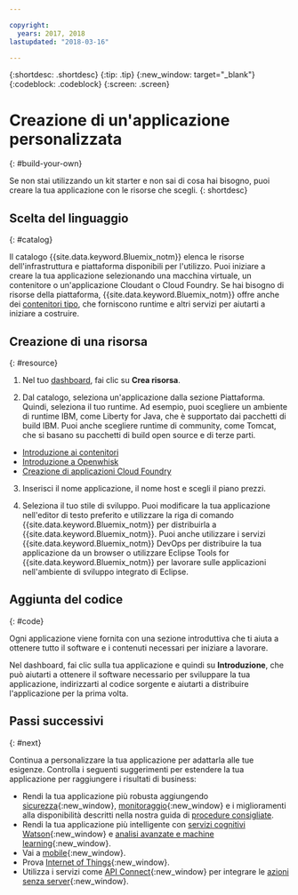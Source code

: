 ```yaml
---

copyright:
  years: 2017, 2018
lastupdated: "2018-03-16"

---
```


{:shortdesc: .shortdesc}
{:tip: .tip}
{:new_window: target="_blank"}
{:codeblock: .codeblock}
{:screen: .screen}

# Creazione di un'applicazione personalizzata
{: #build-your-own}

Se non stai utilizzando un kit starter e non sai di cosa hai bisogno, puoi creare la tua applicazione con le risorse che scegli.
{: shortdesc}

## Scelta del linguaggio
{: #catalog}

Il catalogo {{site.data.keyword.Bluemix_notm}} elenca le risorse dell'infrastruttura e piattaforma disponibili per l'utilizzo. Puoi iniziare a creare la tua applicazione selezionando una macchina virtuale, un contenitore o un'applicazione Cloudant o Cloud Foundry. Se hai bisogno di risorse della piattaforma, {{site.data.keyword.Bluemix_notm}} offre anche dei [contenitori tipo](https://console.bluemix.net/catalog/?taxonomyNavigation=apps&category=blueprints), che forniscono runtime e altri servizi per aiutarti a iniziare a costruire.

## Creazione di una risorsa
{: #resource}

1. Nel tuo [dashboard](https://console.bluemix.net/), fai clic su **Crea risorsa**.

2. Dal catalogo, seleziona un'applicazione dalla sezione Piattaforma. Quindi, seleziona il tuo runtime. Ad esempio, puoi scegliere un ambiente di runtime IBM, come Liberty for Java, che è supportato dai pacchetti di build IBM. Puoi anche scegliere runtime di community, come Tomcat, che si basano su pacchetti di build open source e di terze parti.

  * [Introduzione ai contenitori](../containers/container_index.html)
  * [Introduzione a Openwhisk](../openwhisk/index.html)
  * [Creazione di applicazioni Cloud Foundry](../cfapps/index.html#creating_cloud_foundry_apps)

3. Inserisci il nome applicazione, il nome host e scegli il piano prezzi.

4. Seleziona il tuo stile di sviluppo. Puoi modificare la tua applicazione nell'editor di testo preferito e utilizzare la riga di comando {{site.data.keyword.Bluemix_notm}} per distribuirla a {{site.data.keyword.Bluemix_notm}}. Puoi anche utilizzare i servizi {{site.data.keyword.Bluemix_notm}} DevOps per distribuire la tua applicazione da un browser o utilizzare Eclipse Tools for {{site.data.keyword.Bluemix_notm}} per lavorare sulle applicazioni nell'ambiente di sviluppo integrato di Eclipse.

## Aggiunta del codice
{: #code}

Ogni applicazione viene fornita con una sezione introduttiva che ti aiuta a ottenere tutto il software e i contenuti necessari per iniziare a lavorare.

Nel dashboard, fai clic sulla tua applicazione e quindi su **Introduzione**, che può aiutarti a ottenere il software necessario per sviluppare la tua applicazione, indirizzarti al codice sorgente e aiutarti a distribuire l'applicazione per la prima volta.

## Passi successivi
{: #next}

Continua a personalizzare la tua applicazione per adattarla alle tue esigenze. Controlla i seguenti suggerimenti per estendere la tua applicazione per raggiungere i risultati di business:

* Rendi la tua applicazione più robusta aggiungendo [sicurezza](https://console.bluemix.net/catalog/?taxonomyNavigation=data&category=security){:new_window}, [monitoraggio](https://console.bluemix.net/catalog/?category=devops){:new_window} e i miglioramenti alla disponibilità descritti nella nostra guida di [procedure consigliate](best-practice.html).
* Rendi la tua applicazione più intelligente con [servizi cognitivi Watson](https://console.bluemix.net/catalog/?taxonomyNavigation=data&category=watson){:new_window} e [analisi avanzate e machine learning](https://console.bluemix.net/catalog/?taxonomyNavigation=data&category=data){:new_window}.
* Vai a [mobile](https://console.bluemix.net/catalog/?category=mobile){:new_window}.
* Prova [Internet of Things](https://console.bluemix.net/catalog/?category=iot){:new_window}.
* Utilizza i servizi come [API Connect](https://console.bluemix.net/catalog/?category=integration){:new_window} per integrare le [azioni senza server](https://console.bluemix.net/catalog/?category=whisk){:new_window}.

